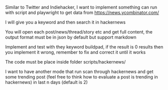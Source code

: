 Similar to Twitter and Indiehacker, I want to implement something can run with script and playwright to get data from https://news.ycombinator.com/

I will give you a keyword and then search it in hackernews

You will open each post/news/thread/story etc and get full content, the output format must be in json by default but support markdown

Implement and test with they keyword buildpad, if the result is 0 results then you implement it wrong, remember to fix and correct it until it works

The code must be place inside folder scripts/hackernews/


I want to have another mode that run scan through hackernews and get some trending post (feel free to think how to evaluate a post is trending in hackernews) in last n days (default is 2)